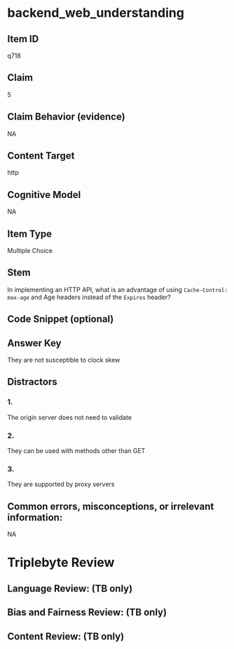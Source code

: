 # backend_web_understanding

## Item ID
q718

## Claim
5

## Claim Behavior (evidence)
NA

## Content Target
http

## Cognitive Model
NA

## Item Type
Multiple Choice

## Stem
In implementing an HTTP API, what is an advantage of using `Cache-Control: max-age` and Age headers instead of the `Expires` header?

## Code Snippet (optional)


## Answer Key
They are not susceptible to clock skew

## Distractors

### 1.
The origin server does not need to validate

### 2.
They can be used with methods other than GET

### 3.
They are supported by proxy servers

## Common errors, misconceptions, or irrelevant information:
NA

# Triplebyte Review


## Language Review: (TB only)


## Bias and Fairness Review: (TB only)


## Content Review: (TB only)

